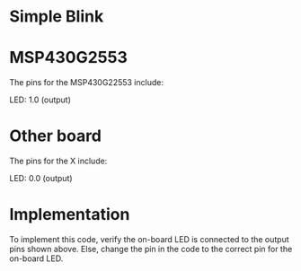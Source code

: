 # Simple Blink


# MSP430G2553
The pins for the MSP430G22553 include:

LED: 1.0 (output)

# Other board
The pins for the X include:

LED: 0.0 (output)

# Implementation
To implement this code, verify the on-board LED is connected to the output pins shown above. Else, change the pin in the code to the correct pin for the on-board LED.
